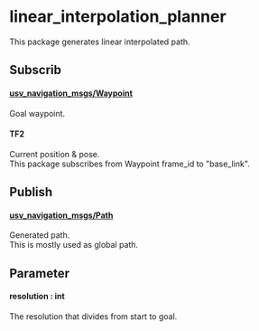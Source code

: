 # linear_interpolation_planner

This package generates linear interpolated path.

## Subscrib
#### [usv_navigation_msgs/Waypoint](https://github.com/OUXT-Polaris/usv_navigation_msgs)
Goal waypoint.

#### TF2
Current position & pose.  
This package subscribes from Waypoint frame\_id to "base_link".

## Publish
#### [usv_navigation_msgs/Path](https://github.com/OUXT-Polaris/usv_navigation_msgs)
Generated path.  
This is mostly used as global path.

## Parameter
#### resolution : int
The resolution that divides from start to goal.

